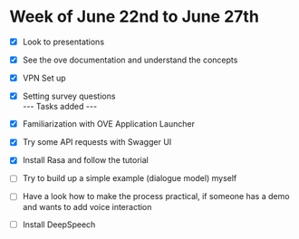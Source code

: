 # Week of June 22nd to June 27th
- [x] Look to presentations
- [x] See the ove documentation and understand the concepts
- [x] VPN Set up 
- [x] Setting survey questions  
--- Tasks added ---  
- [x] Familiarization with OVE Application Launcher
- [x] Try some API requests with Swagger UI
- [x] Install Rasa and follow the tutorial
- [ ] Try to build up a simple example (dialogue model) myself
- [ ] Have a look how to make the process practical, if someone has a demo and wants to add voice interaction
- [ ] Install DeepSpeech


